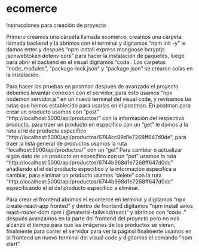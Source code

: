 # ecomerce
Instrucciones para creación de proyecto

Primero creamos una carpeta llamada ecomerce, creamos una carpeta llamada backend y la abrimos con el terminal y digitamos “npm init -y” le damos enter y después “npm install express mongoose bcryptjs jsonwebtoken dotenv cors” para hacer la instalación de paquetes, luego para abrir el backend en el visual digitamos “code . Las carpetas “node_modules”, “package-lock.json” y “package.json” se crearon solas en la instalación.

Para hacer las pruebas en postman después de avanzado el proyecto debemos levantar conexión con el servidor, para esto usamos “npx nodemon servidor.js” en un nuevo terminal del visual code, y revisamos las rutas que hemos establecido para usarlas en el postman.
En postman para crear un producto usamos con “post” “http://localhost:5000/api/productos/” con la información del respectivo producto. para traer un producto en especifico con un “get” le damos a la ruta el id de producto específico “http://localhost:5000/api/productos/6744cc89d1e7268ff647d0de”, para traer la lista general de productos usamos la ruta “localhost:5000/api/productos/” con un “get”
Para cambiar o actualizar algún dato de un producto en específico con un “put” usamos la ruta “http://localhost:5000/api/productos/6744b968d1e7268ff647d0dc” añadiendo el id del producto específico y la información específica a cambiar, para eliminar un producto usamos “delete” con la ruta “http://localhost:5000/api/productos/6744b968d1e7268ff647d0dc” especificando el id del producto específico a eliminar.

Para crear el frontend abrimos el ecomerce en terminal y digitamos “npx create-react-app fronted” y dentro de frontend digitamos “npm install axios react-router-dom npm i @material-tailwind/react” y abrimos con “code .”  después avanzamos en la parte del frontend del proyecto pero no nos alcanzó el tiempo para que las imágenes de los productos se vieran, finalmente para correr el servidor para ver la páginsl finalmente usamos en el frontend un nuevo terminal del visual code y digitamos el comando “npm start”.
